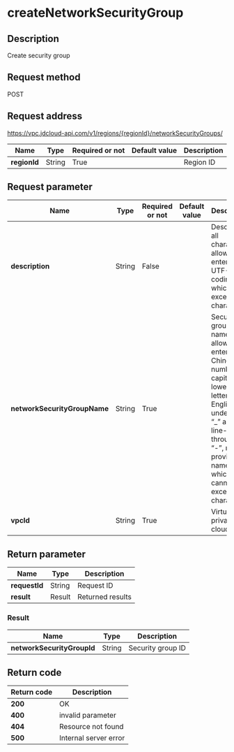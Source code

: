 # createNetworkSecurityGroup


## Description
Create security group

## Request method
POST

## Request address
https://vpc.jdcloud-api.com/v1/regions/{regionId}/networkSecurityGroups/

|Name|Type|Required or not|Default value|Description|
|---|---|---|---|---|
|**regionId**|String|True||Region ID|

## Request parameter
|Name|Type|Required or not|Default value|Description|
|---|---|---|---|---|
|**description**|String|False||Description, all characters allowed to enter under UTF-8 coding, which is not exceed 256 characters|
|**networkSecurityGroupName**|String|True||Security group name, only allowed to enter Chinese, numbers, capital and lowercase letters, English underline “_” and line-through “-”, must provide a name which cannot exceed 32 characters.|
|**vpcId**|String|True||Virtual private cloud ID|


## Return parameter
|Name|Type|Description|
|---|---|---|
|**requestId**|String|Request ID|
|**result**|Result|Returned results|


### <a name="Result">Result</a>
|Name|Type|Description|
|---|---|---|
|**networkSecurityGroupId**|String|Security group ID|

## Return code
|Return code|Description|
|---|---|
|**200**|OK|
|**400**|invalid parameter|
|**404**|Resource not found|
|**500**|Internal server error|
